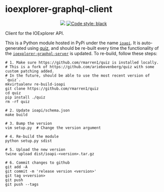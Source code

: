 # ioexplorer-graphql-client
<p align="center">
<a href="https://circleci.com/gh/MSKCC-IPOP/ioexplorer-graphql-client"><img src="https://circleci.com/gh/MSKCC-IPOP/ioexplorer-graphql-client.svg?style=svg&circle-token=f3de460dff1dc04adbc426eaeed5e256d8b73a77"></a>
<a href="https://github.com/MSKCC-IPOP/ioexplorer-graphql-client"><img alt="Code style: black" src="https://img.shields.io/badge/code%20style-black-000000.svg"></a>
</p>

Client for the IOExplorer API.

This is a Python module hosted in PyPi under the name [`ioapi`](https://pypi.org/project/ioapi/). It is auto-generated using [quiz](https://quiz.readthedocs.io/en/latest/), and should be re-built every time the functionality of the [`ioexplorer-graphql-server`](https://github.com/MSKCC-IPOP/ioexplorer-graphql-server) is updated. To re-build, follow these steps:

```
# 1. Make sure https://github.com/rmarren1/quiz is installed locally.
# This is a fork of https://github.com/ariebovenberg/quiz with some custom patching added.
# In the future, should be able to use the most recent version of `quiz`.
mkvirtualenv re-build-ioapi
git clone https://github.com/rmarren1/quiz
cd quiz
pip install ./quiz
rm -rf quiz

# 2. Update ioapi/schema.json
make build

# 3. Bump the version
vim setup.py  # Change the version argument

# 4. Re-build the module
python setup.py sdist

# 5. Upload the new version
twine upload dist/ioapi-<version>.tar.gz

# 6. Commit changes to github
git add -A
git commit -m 'release version <version>'
git tag v<version>
git push
git push --tags
```
